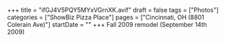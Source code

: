 +++
title = "ifGJ4V5PQY5MYxVGrnXK.avif"
draft = false
tags = ["Photos"]
categories = ["ShowBiz Pizza Place"]
pages = ["Cincinnati, OH (8801 Colerain Ave)"]
startDate = ""
+++
Fall 2009 remodel (September 14th 2009)
